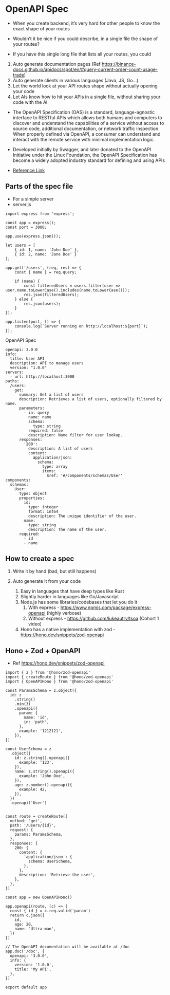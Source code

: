 # OpenAPI Spec

- When you create backend, it’s very hard for other people to know the exact shape of your routes
- Wouldn’t it be nice if you could describe, in a single file the shape of your routes?

- If you have this single long file that lists all your routes, you could
1. Auto generate documentation pages (Ref https://binance-docs.github.io/apidocs/spot/en/#query-current-order-count-usage-trade)
2. Auto generate clients in various languages (Java, JS, Go…)
3. Let the world look at your API routes shape without actually opening your code
4. Let AIs know how to hit your APIs in a single file, without sharing your code with the AI

- The OpenAPI Specification (OAS) is a standard, language-agnostic interface to RESTful APIs which allows both humans and computers to discover and understand the capabilities of a service without access to source code, additional documentation, or network traffic inspection. When properly defined via OpenAPI, a consumer can understand and interact with the remote service with minimal implementation logic.

- Developed initially by Swagger, and later donated to the OpenAPI Initiative under the Linux Foundation, the OpenAPI Specification has become a widely adopted industry standard for defining and using APIs

- [Reference Link](https://github.com/knadh/listmonk/blob/1bf7e362bf6bee23e5e2e15f8c7cf12e23860df6/docs/swagger/collections.yaml)

## Parts of the spec file

- For a simple server
- server.js

```
import express from 'express';

const app = express();
const port = 3000;

app.use(express.json());

let users = [
    { id: 1, name: 'John Doe' },
    { id: 2, name: 'Jane Doe' }
];

app.get('/users', (req, res) => {
    const { name } = req.query;

    if (name) {
        const filteredUsers = users.filter(user => user.name.toLowerCase().includes(name.toLowerCase()));
        res.json(filteredUsers);
    } else {
        res.json(users);
    }
});

app.listen(port, () => {
    console.log(`Server running on http://localhost:${port}`);
});
```

OpenAPI Spec

```
openapi: 3.0.0
info:
  title: User API
  description: API to manage users
  version: "1.0.0"
servers:
  - url: http://localhost:3000
paths:
  /users:
    get:
      summary: Get a list of users
      description: Retrieves a list of users, optionally filtered by name.
      parameters:
        - in: query
          name: name
          schema:
            type: string
          required: false
          description: Name filter for user lookup.
      responses:
        '200':
          description: A list of users
          content:
            application/json:
              schema:
                type: array
                items:
                  $ref: '#/components/schemas/User'
components:
  schemas:
    User:
      type: object
      properties:
        id:
          type: integer
          format: int64
          description: The unique identifier of the user.
        name:
          type: string
          description: The name of the user.
      required:
        - id
        - name
```

## How to create a spec

1. Write it by hand (bad, but still happens)

2. Auto generate it from your code 
    1. Easy in languages that have deep types like Rust
    2. Slightly harder in languages like Go/Javascript
    3. Node.js has some libraries/codebases that let you do it
        1.  With express - https://www.npmjs.com/package/express-openapi (highly verbose)
        2. Without express - https://github.com/lukeautry/tsoa (Cohort 1 video)
    4. Hono has a native implementation with zod - https://hono.dev/snippets/zod-openapi

## Hono + Zod + OpenAPI

- Ref https://hono.dev/snippets/zod-openapi

```
import { z } from '@hono/zod-openapi'
import { createRoute } from '@hono/zod-openapi'
import { OpenAPIHono } from '@hono/zod-openapi'

const ParamsSchema = z.object({
  id: z
    .string()
    .min(3)
    .openapi({
      param: {
        name: 'id',
        in: 'path',
      },
      example: '1212121',
    }),
})

const UserSchema = z
  .object({
    id: z.string().openapi({
      example: '123',
    }),
    name: z.string().openapi({
      example: 'John Doe',
    }),
    age: z.number().openapi({
      example: 42,
    }),
  })
  .openapi('User')


const route = createRoute({
  method: 'get',
  path: '/users/{id}',
  request: {
    params: ParamsSchema,
  },
  responses: {
    200: {
      content: {
        'application/json': {
          schema: UserSchema,
        },
      },
      description: 'Retrieve the user',
    },
  },
})

const app = new OpenAPIHono()

app.openapi(route, (c) => {
  const { id } = c.req.valid('param')
  return c.json({
    id,
    age: 20,
    name: 'Ultra-man',
  })
})

// The OpenAPI documentation will be available at /doc
app.doc('/doc', {
  openapi: '3.0.0',
  info: {
    version: '1.0.0',
    title: 'My API',
  },
})

export default app
```
